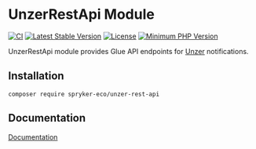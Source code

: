 # UnzerRestApi Module
[![CI](https://github.com/spryker-eco/unzer-rest-api/actions/workflows/ci.yml/badge.svg)](https://github.com/spryker-eco/unzer-rest-api/actions/workflows/ci.yml)
[![Latest Stable Version](https://poser.pugx.org/spryker-eco/unzer-rest-api/v/stable.svg)](https://packagist.org/packages/spryker-eco/unzer-rest-api)
[![License](https://img.shields.io/github/license/spryker-eco/unzer-rest-api.svg?b=master)](https://github.com/spryker-eco/unzer-rest-api)
[![Minimum PHP Version](https://img.shields.io/badge/php-%3E%3D%207.4-8892BF.svg)](https://php.net/)

UnzerRestApi module provides Glue API endpoints for [Unzer](https://www.unzer.com/) notifications.

## Installation
```
composer require spryker-eco/unzer-rest-api
```
## Documentation
[Documentation](https://docs.spryker.com/docs/pbc/all/payment-service-providers/unzer/unzer.html)
